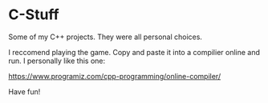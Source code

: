 # C-Stuff

Some of my C++ projects. They were all personal choices. 

I reccomend playing the game. Copy and paste it into a compilier online and run. I personally like this one:

https://www.programiz.com/cpp-programming/online-compiler/

Have fun!

